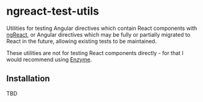 # ngreact-test-utils
Utilities for testing Angular directives which contain React components with [ngReact](https://github.com/ngReact/ngReact), or Angular directives which may be fully or partially migrated to React in the future, allowing existing tests to be maintained. 

These utilities are not for testing React components directly - for that I would recommend using [Enzyme](https://github.com/airbnb/enzyme).

## Installation
TBD
